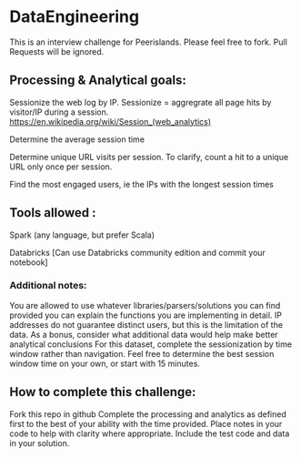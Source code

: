 # DataEngineering

This is an interview challenge for Peerislands. Please feel free to fork. Pull Requests will be ignored.


## Processing & Analytical goals:
Sessionize the web log by IP. Sessionize = aggregrate all page hits by visitor/IP during a session. https://en.wikipedia.org/wiki/Session_(web_analytics)

Determine the average session time

Determine unique URL visits per session. To clarify, count a hit to a unique URL only once per session.

Find the most engaged users, ie the IPs with the longest session times


## Tools allowed :
Spark (any language, but prefer Scala)

Databricks [Can use Databricks community edition and commit your notebook]

### Additional notes:
You are allowed to use whatever libraries/parsers/solutions you can find provided you can explain the functions you are implementing in detail.
IP addresses do not guarantee distinct users, but this is the limitation of the data. As a bonus, consider what additional data would help make better analytical conclusions
For this dataset, complete the sessionization by time window rather than navigation. Feel free to determine the best session window time on your own, or start with 15 minutes.

## How to complete this challenge:
Fork this repo in github
Complete the processing and analytics as defined first to the best of your ability with the time provided.
Place notes in your code to help with clarity where appropriate. 
Include the test code and data in your solution.

